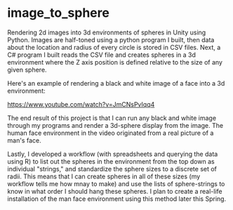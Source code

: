 # image_to_sphere
Rendering 2d images into 3d environments of spheres in Unity using Python. Images are half-toned using a python program I built, then data about the location and radius of every circle is stored in CSV files. Next, a C# program I built reads the CSV file and creates spheres in a 3d environment where the Z axis position is defined relative to the size of any given sphere.
 
Here's an example of rendering a black and white image of a face into a 3d environment:
 
https://www.youtube.com/watch?v=JmCNsPvIqq4
 
The end result of this project is that I can run any black and white image through my programs and render a 3d-sphere display from the image. The human face environment in the video originated from a real picture of a man's face.
 
Lastly, I developed a workflow (with spreadsheets and querying the data using R) to list out the spheres in the environment from the top down as individual "strings," and standardize the sphere sizes to a discrete set of radii. This means that I can create spheres in all of these sizes (my workflow tells me how mnay to make) and use the lists of sphere-strings to know in what order I should hang these spheres. I plan to create a real-life installation of the man face environment using this method later this Spring.
 

